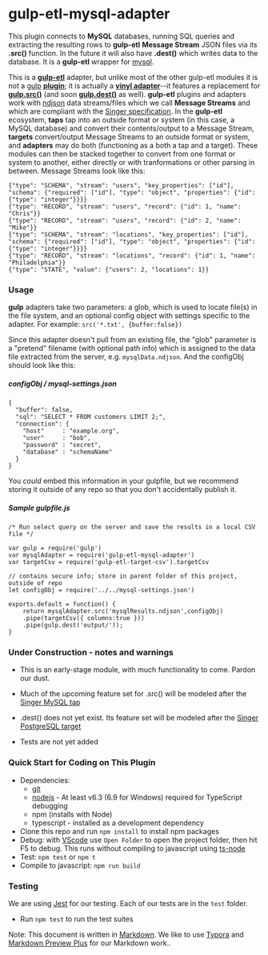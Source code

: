# gulp-etl-mysql-adapter #

This plugin connects to **MySQL** databases, running SQL queries and extracting the resulting rows to **gulp-etl** **Message Stream** JSON files via its **.src()** function. In the future it will also have **.dest()** which writes data to the database. It is a **gulp-etl** wrapper for [mysql](https://www.npmjs.com/package/mysql).

This is a **[gulp-etl](https://gulpetl.com/)** adapter, but unlike most of the other gulp-etl modules it is not a [gulp](https://gulpjs.com/) **[plugin](https://gulpjs.com/docs/en/getting-started/using-plugins)**; it is actually a **[vinyl adapter](https://gulpjs.com/docs/en/api/concepts#vinyl-adapters)**--it features a replacement for **[gulp.src()](https://gulpjs.com/docs/en/api/src)** (and soon **[gulp.dest()](https://gulpjs.com/docs/en/api/dest)** as well). **gulp-etl** plugins and adapters work with [ndjson](http://ndjson.org/) data streams/files which we call **Message Streams** and which are compliant with the [Singer specification](https://github.com/singer-io/getting-started/blob/master/docs/SPEC.md#output). In the **gulp-etl** ecosystem, **taps** tap into an outside format or system (in this case, a MySQL database) and convert their contents/output to a Message Stream, **targets** convert/output Message Streams to an outside format or system, and **adapters** may do both (functioning as a both a tap and a target). These modules can then be stacked together to convert from one format or system to another, either directly or with tranformations or other parsing in between. Message Streams look like this:

```
{"type": "SCHEMA", "stream": "users", "key_properties": ["id"], "schema": {"required": ["id"], "type": "object", "properties": {"id": {"type": "integer"}}}}
{"type": "RECORD", "stream": "users", "record": {"id": 1, "name": "Chris"}}
{"type": "RECORD", "stream": "users", "record": {"id": 2, "name": "Mike"}}
{"type": "SCHEMA", "stream": "locations", "key_properties": ["id"], "schema": {"required": ["id"], "type": "object", "properties": {"id": {"type": "integer"}}}}
{"type": "RECORD", "stream": "locations", "record": {"id": 1, "name": "Philadelphia"}}
{"type": "STATE", "value": {"users": 2, "locations": 1}}
```

### Usage
**gulp** adapters take two parameters: a glob, which is used to locate file(s) in the file system, and an optional config object with settings specific to the adapter. For example: ```src('*.txt', {buffer:false})```

Since this adapter doesn't pull from an existing file, the "glob" parameter is a "pretend" filename (with optional path info) which is assigned to the data file extracted from the server, e.g. ```mysqlData.ndjson```. And the configObj should look like this: 
##### configObj / mysql-settings.json
```
{
  "buffer": false,
  "sql": "SELECT * FROM customers LIMIT 2;",
  "connection": {
    "host"     : "example.org",
    "user"     : "bob",
    "password" : "secret",
    "database" : "schemaName"
  }
}
```
You *could* embed this information in your gulpfile, but we recommend storing it outside of any repo so that you don't accidentally publish it.
 
##### Sample gulpfile.js
```
/* Run select query on the server and save the results in a local CSV file */

var gulp = require('gulp')
var mysqlAdapter = require('gulp-etl-mysql-adapter')
var targetCsv = require('gulp-etl-target-csv').targetCsv

// contains secure info; store in parent folder of this project, outside of repo
let configObj = require('../../mysql-settings.json')

exports.default = function() {
    return mysqlAdapter.src('mysqlResults.ndjson',configObj)
    .pipe(targetCsv({ columns:true }))
    .pipe(gulp.dest('output/'));    
}
```

### Under Construction - notes and warnings
* This is an early-stage module, with much functionality to come. Pardon our dust.
* Much of the upcoming feature set for .src() will be modeled after the [Singer MySQL tap](https://www.singer.io/tap/mysql/)
* .dest() does not yet exist. Its feature set will be modeled after the [Singer PostgreSQL target](https://www.singer.io/target/postgresql/)

* Tests are not yet added

### Quick Start for Coding on This Plugin
* Dependencies: 
    * [git](https://git-scm.com/downloads)
    * [nodejs](https://nodejs.org/en/download/releases/) - At least v6.3 (6.9 for Windows) required for TypeScript debugging
    * npm (installs with Node)
    * typescript - installed as a development dependency
* Clone this repo and run `npm install` to install npm packages
* Debug: with [VScode](https://code.visualstudio.com/download) use `Open Folder` to open the project folder, then hit F5 to debug. This runs without compiling to javascript using [ts-node](https://www.npmjs.com/package/ts-node)
* Test: `npm test` or `npm t`
* Compile to javascript: `npm run build`

### Testing

We are using [Jest](https://facebook.github.io/jest/docs/en/getting-started.html) for our testing. Each of our tests are in the `test` folder.

- Run `npm test` to run the test suites



Note: This document is written in [Markdown](https://daringfireball.net/projects/markdown/). We like to use [Typora](https://typora.io/) and [Markdown Preview Plus](https://chrome.google.com/webstore/detail/markdown-preview-plus/febilkbfcbhebfnokafefeacimjdckgl?hl=en-US) for our Markdown work..
